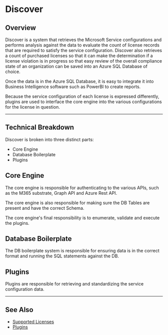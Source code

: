 # Discover

## Overview

Discover is a system that retrieves the Microsoft Service configurations and performs analysis against the data to evaluate the count of license records that are required to satisfy the service configuration.
Discover also retrieves a count of purchased licenses so that it can make the determination if a license violation is in progress so that easy review of the overall compliance state of an organization can be saved into an Azure SQL Database of choice.

Once the data is in the Azure SQL Database, it is easy to integrate it into Business Intelligence software such as PowerBI to create reports.

Because the service configuration of each license is expressed differently, plugins are used to interface the core engine into the various configurations for the license in question.

---

## Technical Breakdown

Discover is broken into three distinct parts:

- Core Engine
- Database Boilerplate
- Plugins

## Core Engine

The core engine is responsible for authenticating to the various APIs, such as the M365 substrate, Graph API and Azure Rest API.

The core engine is also responsible for making sure the DB Tables are present and have the correct Schema.

The core engine's final responsibility is to enumerate, validate and execute the plugins.

## Database Boilerplate

The DB boilerplate system is responsible for ensuring data is in the correct format and running the SQL statements against the DB.

## Plugins

Plugins are responsible for retrieving and standardizing the service configuration data.

---

## See Also

- [Supported Licenses](Supported-Licenses.md)
- [Plugins](Plugins/Overview.md)
